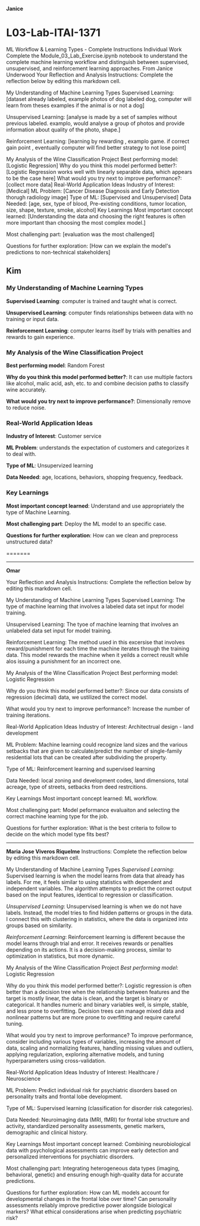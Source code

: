 **Janice**
# L03-Lab-ITAI-1371
ML Workflow &amp; Learning Types - Complete Instructions Individual Work Complete the Module_03_Lab_Exercise.ipynb notebook to understand the complete machine learning workflow and distinguish between supervised, unsupervised, and reinforcement learning approaches.
From Janice Underwood
Your Reflection and Analysis
Instructions: Complete the reflection below by editing this markdown cell.

My Understanding of Machine Learning Types
Supervised Learning: [dataset already labeled, example photos of dog labeled dog, computer will learn from theses examples if the animal is or not a dog]

Unsupervised Learning: [analyse is made by a set of samples without previous labeled. examplo, would analyse a group of photos and provide information about quality of the photo, shape.]

Reinforcement Learning: [learning by rewarding , examplo game. if correct gain point , eventually computer will find better strategy to not lose point]

My Analysis of the Wine Classification Project
Best performing model: [Logistic Regression]
Why do you think this model performed better?: [Logistic Regression works well with linearly separable data, which appears to be the case here]
What would you try next to improve performance?: [collect more data]
Real-World Application Ideas
Industry of Interest: [Medical]
ML Problem: [Cancer Disease Diagnosis and Early Detection thorugh radiology image]
Type of ML: [Supervised and Unsupervised]
Data Needed: [age, sex, type of blood, Pre-existing conditions, tumor location, size, shape, texture, smoke, alcohol]
Key Learnings
Most important concept learned: [Understanding the data and choosing the right features is often more important than choosing the most complex model.]

Most challenging part: [evaluation was the most challenged]

Questions for further exploration: [How can we explain the model's predictions to non-technical stakeholders]
## Kim
### My Understanding of Machine Learning Types
**Supervised Learning**: computer is trained and taught what is correct.

**Unsupervised Learning**: computer finds relationships between data with no training or input data.

**Reinforcement Learning**: computer learns itself by trials with penalties and rewards to gain experience.
### My Analysis of the Wine Classification Project

**Best performing model**: Random Forest

**Why do you think this model performed better?**: It can use multiple factors like alcohol, malic acid, ash, etc. to and combine decision paths to classify wine accurately.

**What would you try next to improve performance?**: Dimensionally remove to reduce noise.

### Real-World Application Ideas

**Industry of Interest**: Customer service

**ML Problem**: understands the expectation of customers and categorizes it to deal with.

**Type of ML**: Unsupervized learning

**Data Needed**: age, locations, behaviors, shopping frequency, feedback.

### Key Learnings

**Most important concept learned**: Understand and use appropriately the type of Machine Learning.

**Most challenging part**: Deploy the ML model to an specific case.

**Questions for further exploration**: How can we clean and preprocess unstructured data?

=======
______________

**Omar**

Your Reflection and Analysis
Instructions: Complete the reflection below by editing this markdown cell.

My Understanding of Machine Learning Types
Supervised Learning: The type of machine learning that involves a labeled data set input for model training.

Unsupervised Learning: The tyoe of machine learning that involves an unlabeled data set input for model training.

Reinforcement Learning: The method used in this excersise that involves reward/punishment for each time the machine iterates through the training data. This model rewards the machine when it yeilds a correct reuslt while alos issuing a punishment for an incorrect one.

My Analysis of the Wine Classification Project
Best performing model: Logistic Regression

Why do you think this model performed better?: Since our data consists of regression (decimal) data, we ustilized the correct model.

What would you try next to improve performance?: Increase the number of training iterations.

Real-World Application Ideas
Industry of Interest: Architectrual design - land development

ML Problem: Machine learning could recognize land sizes and the various setbacks that are given to calculate/predict the number of single-family residential lots that can be created after subdividing the property.

Type of ML: Reinforcement learning and supervised learning

Data Needed: local zoning and development codes, land dimensions, total acreage, type of streets, setbacks from deed restrcitions.

Key Learnings
Most important concept learned: ML workflow.

Most challenging part: Model peformance evaluaiton and selecting the correct machine learning type for the job.

Questions for further exploration: What is the best criteria to follow to decide on the which model type fits best?

______________________________________________________________________________________________________________________________

**Maria Jose Viveros Riquelme**
Instructions: Complete the reflection below by editing this markdown cell.

My Understanding of Machine Learning Types
*Supervised Learning*: Supervised learning is when the model learns from data that already has labels. For me, it feels similar to using statistics with dependent and independent variables. The algorithm attempts to predict the correct output based on the input features, identical to regression or classification.

*Unsupervised Learning*: Unsupervised learning is when we do not have labels. Instead, the model tries to find hidden patterns or groups in the data. I connect this with clustering in statistics, where the data is organized into groups based on similarity.

*Reinforcement Learning*: Reinforcement learning is different because the model learns through trial and error. It receives rewards or penalties depending on its actions. It is a decision-making process, similar to optimization in statistics, but more dynamic.

My Analysis of the Wine Classification Project
*Best performing model*: Logistic Regression

Why do you think this model performed better?: Logistic regression is often better than a decision tree when the relationship between features and the target is mostly linear, the data is clean, and the target is binary or categorical. It handles numeric and binary variables well, is simple, stable, and less prone to overfitting. Decision trees can manage mixed data and nonlinear patterns but are more prone to overfitting and require careful tuning.

What would you try next to improve performance? To improve performance, consider including various types of variables, increasing the amount of data, scaling and normalizing features, handling missing values and outliers, applying regularization, exploring alternative models, and tuning hyperparameters using cross-validation.

Real-World Application Ideas
Industry of Interest: Healthcare / Neuroscience

ML Problem: Predict individual risk for psychiatric disorders based on personality traits and frontal lobe development.

Type of ML: Supervised learning (classification for disorder risk categories).

Data Needed: Neuroimaging data (MRI, fMRI) for frontal lobe structure and activity, standardized personality assessments, genetic markers, demographic and clinical history.

Key Learnings
Most important concept learned: Combining neurobiological data with psychological assessments can improve early detection and personalized interventions for psychiatric disorders.

Most challenging part: Integrating heterogeneous data types (imaging, behavioral, genetic) and ensuring enough high-quality data for accurate predictions.

Questions for further exploration: How can ML models account for developmental changes in the frontal lobe over time? Can personality assessments reliably improve predictive power alongside biological markers? What ethical considerations arise when predicting psychiatric risk?

